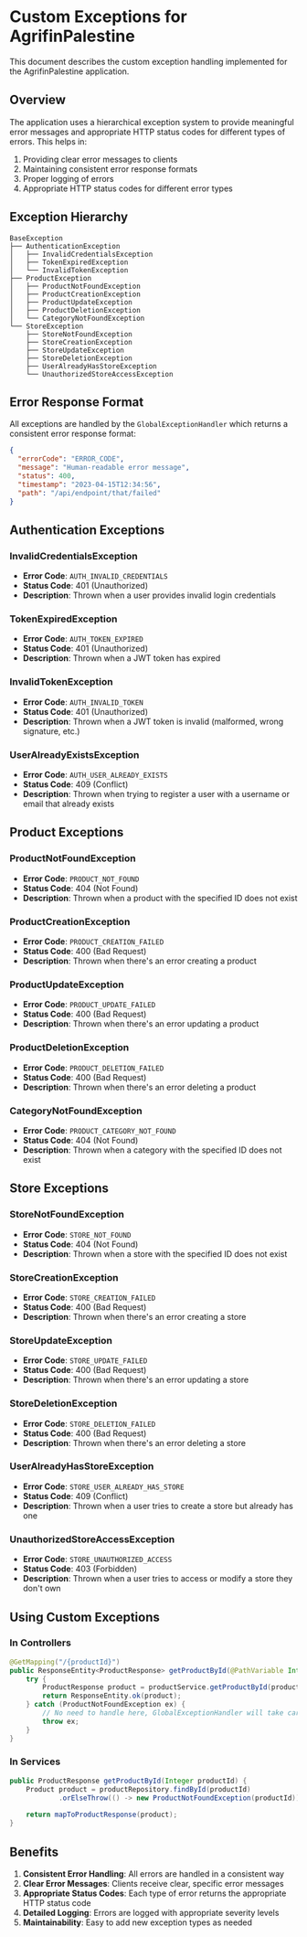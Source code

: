 # Custom Exceptions for AgrifinPalestine

This document describes the custom exception handling implemented for the AgrifinPalestine application.

## Overview

The application uses a hierarchical exception system to provide meaningful error messages and appropriate HTTP status codes for different types of errors. This helps in:

1. Providing clear error messages to clients
2. Maintaining consistent error response formats
3. Proper logging of errors
4. Appropriate HTTP status codes for different error types

## Exception Hierarchy

```
BaseException
├── AuthenticationException
│   ├── InvalidCredentialsException
│   ├── TokenExpiredException
│   └── InvalidTokenException
├── ProductException
│   ├── ProductNotFoundException
│   ├── ProductCreationException
│   ├── ProductUpdateException
│   ├── ProductDeletionException
│   └── CategoryNotFoundException
└── StoreException
    ├── StoreNotFoundException
    ├── StoreCreationException
    ├── StoreUpdateException
    ├── StoreDeletionException
    ├── UserAlreadyHasStoreException
    └── UnauthorizedStoreAccessException
```

## Error Response Format

All exceptions are handled by the `GlobalExceptionHandler` which returns a consistent error response format:

```json
{
  "errorCode": "ERROR_CODE",
  "message": "Human-readable error message",
  "status": 400,
  "timestamp": "2023-04-15T12:34:56",
  "path": "/api/endpoint/that/failed"
}
```

## Authentication Exceptions

### InvalidCredentialsException
- **Error Code**: `AUTH_INVALID_CREDENTIALS`
- **Status Code**: 401 (Unauthorized)
- **Description**: Thrown when a user provides invalid login credentials

### TokenExpiredException
- **Error Code**: `AUTH_TOKEN_EXPIRED`
- **Status Code**: 401 (Unauthorized)
- **Description**: Thrown when a JWT token has expired

### InvalidTokenException
- **Error Code**: `AUTH_INVALID_TOKEN`
- **Status Code**: 401 (Unauthorized)
- **Description**: Thrown when a JWT token is invalid (malformed, wrong signature, etc.)

### UserAlreadyExistsException
- **Error Code**: `AUTH_USER_ALREADY_EXISTS`
- **Status Code**: 409 (Conflict)
- **Description**: Thrown when trying to register a user with a username or email that already exists

## Product Exceptions

### ProductNotFoundException
- **Error Code**: `PRODUCT_NOT_FOUND`
- **Status Code**: 404 (Not Found)
- **Description**: Thrown when a product with the specified ID does not exist

### ProductCreationException
- **Error Code**: `PRODUCT_CREATION_FAILED`
- **Status Code**: 400 (Bad Request)
- **Description**: Thrown when there's an error creating a product

### ProductUpdateException
- **Error Code**: `PRODUCT_UPDATE_FAILED`
- **Status Code**: 400 (Bad Request)
- **Description**: Thrown when there's an error updating a product

### ProductDeletionException
- **Error Code**: `PRODUCT_DELETION_FAILED`
- **Status Code**: 400 (Bad Request)
- **Description**: Thrown when there's an error deleting a product

### CategoryNotFoundException
- **Error Code**: `PRODUCT_CATEGORY_NOT_FOUND`
- **Status Code**: 404 (Not Found)
- **Description**: Thrown when a category with the specified ID does not exist

## Store Exceptions

### StoreNotFoundException
- **Error Code**: `STORE_NOT_FOUND`
- **Status Code**: 404 (Not Found)
- **Description**: Thrown when a store with the specified ID does not exist

### StoreCreationException
- **Error Code**: `STORE_CREATION_FAILED`
- **Status Code**: 400 (Bad Request)
- **Description**: Thrown when there's an error creating a store

### StoreUpdateException
- **Error Code**: `STORE_UPDATE_FAILED`
- **Status Code**: 400 (Bad Request)
- **Description**: Thrown when there's an error updating a store

### StoreDeletionException
- **Error Code**: `STORE_DELETION_FAILED`
- **Status Code**: 400 (Bad Request)
- **Description**: Thrown when there's an error deleting a store

### UserAlreadyHasStoreException
- **Error Code**: `STORE_USER_ALREADY_HAS_STORE`
- **Status Code**: 409 (Conflict)
- **Description**: Thrown when a user tries to create a store but already has one

### UnauthorizedStoreAccessException
- **Error Code**: `STORE_UNAUTHORIZED_ACCESS`
- **Status Code**: 403 (Forbidden)
- **Description**: Thrown when a user tries to access or modify a store they don't own

## Using Custom Exceptions

### In Controllers

```java
@GetMapping("/{productId}")
public ResponseEntity<ProductResponse> getProductById(@PathVariable Integer productId) {
    try {
        ProductResponse product = productService.getProductById(productId);
        return ResponseEntity.ok(product);
    } catch (ProductNotFoundException ex) {
        // No need to handle here, GlobalExceptionHandler will take care of it
        throw ex;
    }
}
```

### In Services

```java
public ProductResponse getProductById(Integer productId) {
    Product product = productRepository.findById(productId)
            .orElseThrow(() -> new ProductNotFoundException(productId));
    
    return mapToProductResponse(product);
}
```

## Benefits

1. **Consistent Error Handling**: All errors are handled in a consistent way
2. **Clear Error Messages**: Clients receive clear, specific error messages
3. **Appropriate Status Codes**: Each type of error returns the appropriate HTTP status code
4. **Detailed Logging**: Errors are logged with appropriate severity levels
5. **Maintainability**: Easy to add new exception types as needed
